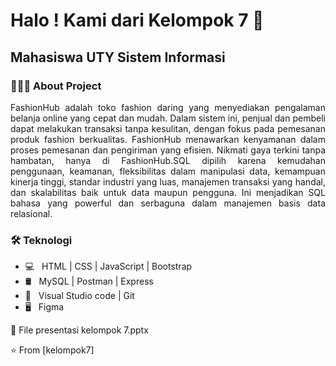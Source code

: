 <h1> Halo ! Kami dari Kelompok 7 👋 </h1>
<h2> Mahasiswa UTY Sistem Informasi </h2>
<h3> 👨🏻‍💻 About Project </h3>

<p align="justify">FashionHub adalah toko fashion daring yang menyediakan pengalaman belanja online yang cepat dan mudah. Dalam sistem ini, penjual dan pembeli dapat melakukan transaksi tanpa kesulitan, dengan fokus pada pemesanan produk fashion berkualitas. FashionHub menawarkan kenyamanan dalam proses pemesanan dan pengiriman yang efisien. Nikmati gaya terkini tanpa hambatan, hanya di FashionHub.SQL dipilih karena kemudahan penggunaan, keamanan, fleksibilitas dalam manipulasi data, kemampuan kinerja tinggi, standar industri yang luas, manajemen transaksi yang handal, dan skalabilitas baik untuk data maupun pengguna. Ini menjadikan SQL bahasa yang powerful dan serbaguna dalam manajemen basis data relasional.</p>

<h3>🛠 Teknologi</h3>

- 💻 &nbsp; HTML | CSS | JavaScript | Bootstrap 
- 🛢 &nbsp; MySQL | Postman | Express
- 🔧 &nbsp; Visual Studio code  | Git
- 🖥 &nbsp; Figma

🙏 File presentasi kelompok 7.pptx

⭐️ From [kelompok7]

